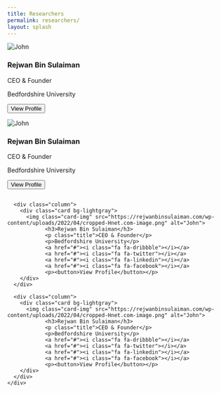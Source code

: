 ```yaml
---
title: Researchers
permalink: researchers/
layout: splash
---
```


<div class="margin-top margin-bottom">
    <div class="row">
      <div class="column">
        <div class="card bg-lightgray">
          <img class="card-img" src="https://rejwanbinsulaiman.com/wp-content/uploads/2022/04/cropped-Hnet.com-image.png" alt="John">
                <h3>Rejwan Bin Sulaiman</h3>
                <p class="title">CEO & Founder</p>
                <p>Bedfordshire University</p>
                <a href="#"><i class="fa fa-dribbble"></i></a>
                <a href="#"><i class="fa fa-twitter"></i></a>
                <a href="#"><i class="fa fa-linkedin"></i></a>
                <a href="#"><i class="fa fa-facebook"></i></a>
                <p><button>View Profile</button></p>
        </div>
      </div>
      <div class="column">
        <div class="card bg-lightgray">
          <img class="card-img" src="https://rejwanbinsulaiman.com/wp-content/uploads/2022/04/cropped-Hnet.com-image.png" alt="John">
                <h3>Rejwan Bin Sulaiman</h3>
                <p class="title">CEO & Founder</p>
                <p>Bedfordshire University</p>
                <a href="#"><i class="fa fa-dribbble"></i></a>
                <a href="#"><i class="fa fa-twitter"></i></a>
                <a href="#"><i class="fa fa-linkedin"></i></a>
                <a href="#"><i class="fa fa-facebook"></i></a>
                <p><button>View Profile</button></p>
        </div>
      </div>
    
      <div class="column">
        <div class="card bg-lightgray">
          <img class="card-img" src="https://rejwanbinsulaiman.com/wp-content/uploads/2022/04/cropped-Hnet.com-image.png" alt="John">
                <h3>Rejwan Bin Sulaiman</h3>
                <p class="title">CEO & Founder</p>
                <p>Bedfordshire University</p>
                <a href="#"><i class="fa fa-dribbble"></i></a>
                <a href="#"><i class="fa fa-twitter"></i></a>
                <a href="#"><i class="fa fa-linkedin"></i></a>
                <a href="#"><i class="fa fa-facebook"></i></a>
                <p><button>View Profile</button></p>
        </div>
      </div>
    
      <div class="column">
        <div class="card bg-lightgray">
          <img class="card-img" src="https://rejwanbinsulaiman.com/wp-content/uploads/2022/04/cropped-Hnet.com-image.png" alt="John">
                <h3>Rejwan Bin Sulaiman</h3>
                <p class="title">CEO & Founder</p>
                <p>Bedfordshire University</p>
                <a href="#"><i class="fa fa-dribbble"></i></a>
                <a href="#"><i class="fa fa-twitter"></i></a>
                <a href="#"><i class="fa fa-linkedin"></i></a>
                <a href="#"><i class="fa fa-facebook"></i></a>
                <p><button>View Profile</button></p>
        </div>
      </div>
    </div>
  </div>